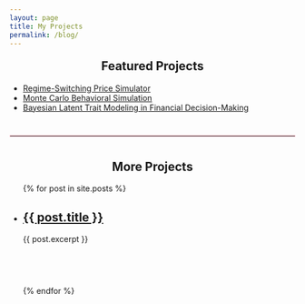 ```yaml
---
layout: page
title: My Projects
permalink: /blog/
---
```


<h2 style="text-align: center; margin-top: 20px;">Featured Projects</h2>

<ul>
  <li><a href="/projects/price-simulator/">Regime-Switching Price Simulator</a></li>
  <li><a href="/projects/monte-carlo/">Monte Carlo Behavioral Simulation</a></li>
  <li><a href="/projects/bayesian-latent-traits/">Bayesian Latent Trait Modeling in Financial Decision-Making</a></li>
</ul>

<hr style="border: 1px solid #ffccd5; margin: 40px 0;">

<h2 style="text-align: center; margin-top: 20px;">More Projects</h2>

<ul>
  {% for post in site.posts %}
    <li style="margin-bottom: 40px; padding-bottom: 20px;">
      <h2><a href="{{ post.url }}">{{ post.title }}</a></h2>
      <p>{{ post.excerpt }}</p>
    </li>
  {% endfor %}
</ul>
